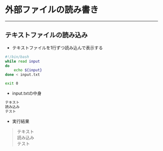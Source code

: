 # 外部ファイルの読み書き

***

## テキストファイルの読み込み

* テキストファイルを1行ずつ読み込んで表示する

```bash
#!/bin/bash
while read input
do
    echo ${input}
done < input.txt

exit 0
```

* input.txtの中身

```txt
テキスト
読み込み
テスト
```

* 実行結果

> テキスト  
読み込み  
テスト
